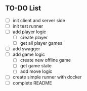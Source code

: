 ## TO-DO List

*  [ ] init client and server side
*  [ ] init test runner
*  [ ] add player logic
    *  [ ] create player
    *  [ ] get all player games
*  [ ] add swagger
*  [ ] add game logic
    *  [ ] create new offline game
    *  [ ] get game state
    *  [ ] add move logic
*  [ ] create simple runner with docker
*  [ ] complete README